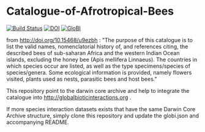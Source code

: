 # Catalogue-of-Afrotropical-Bees
[![Build Status](https://travis-ci.org/globalbioticinteractions/Catalogue-of-Afrotropical-Bees.svg)](https://travis-ci.org/globalbioticinteractions/Catalogue-of-Afrotropical-Bees) [![DOI](https://zenodo.org/badge/49530672.svg)](https://zenodo.org/badge/latestdoi/49530672) [![GloBI](http://api.globalbioticinteractions.org/interaction.svg?accordingTo=globalbioticinteractions/Catalogue-of-Afrotropical-Bees)](http://globalbioticinteractions.org/?accordingTo=globalbioticinteractions/Catalogue-of-Afrotropical-Bees)

from http://doi.org/10.15468/u9ezbh : "The purpose of this catalogue is to list the valid names, nomenclatorial history of, and references citing, the described bees of sub-saharan Africa and the western Indian Ocean islands, excluding the honey bee (Apis mellifera Linnaeus). The countries in which species occur are listed, as well as the type specimens/species of species/genera. Some ecological information is provided, namely flowers visited, plants used as nests, parasitic bees and host bees."

This repository point to the darwin core archive and help to integrate the catalogue into http://globalbioticinteractions.org .

If more species interaction datasets exists that have the same Darwin Core Archive structure, simply clone this repository and update the globi.json and accompanying README.
